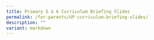 ```yaml
---
title: Primary 5 & 6 Curriculum Briefing Slides
permalink: /for-parents/UP-curriculum-briefing-slides/
description: ""
variant: markdown
---
```

